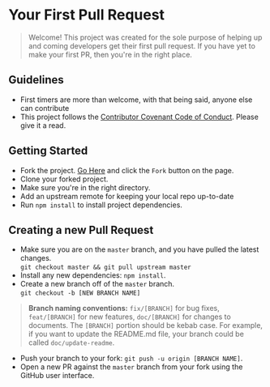 # Your First Pull Request

> Welcome! This project was created for the sole purpose of helping up and coming developers get their first pull request. If you have yet to make your first PR, then you're in the right place. 
> 

## Guidelines
- First timers are more than welcome, with that being said, anyone else can contribute
- This project follows the [Contributor Covenant Code of Conduct](https://www.contributor-covenant.org/version/2/0/code_of_conduct/). Please give it a read. 

## Getting Started
- Fork the project. [Go Here](https://github.com/JasonFritsche/YourFirstPullRequest) and click the `Fork` button on the page.
- Clone your forked project.
- Make sure you're in the right directory. 
- Add an upstream remote for keeping your local repo up-to-date
- Run `npm install` to install project dependencies.

## Creating a new Pull Request
- Make sure you are on the `master` branch, and you have pulled the latest changes. <br/>   `git checkout master && git pull upstream master` 
- Install any new dependencies: `npm install`.
- Create a new branch off of the `master` branch. <br>`git checkout -b [NEW BRANCH NAME]` 

 > **Branch naming conventions:** `fix/[BRANCH]` for bug fixes, `feat/[BRANCH]` for new features, `doc/[BRANCH]` for changes to documents. The `[BRANCH]` portion should be kebab case. For example, if you want to update the README.md file, your branch could be called `doc/update-readme`.
- Push your branch to your fork: `git push -u origin [BRANCH NAME]`.
- Open a new PR against the `master` branch from your fork using the GitHub user interface.
